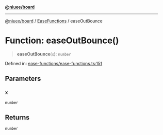 [**@niuee/board**](../../../README.md)

***

[@niuee/board](../../../globals.md) / [EaseFunctions](../README.md) / easeOutBounce

# Function: easeOutBounce()

> **easeOutBounce**(`x`): `number`

Defined in: [ease-functions/ease-functions.ts:151](https://github.com/niuee/board/blob/a0a1179721d4f4b943b6a9bc156753ac9737e502/src/ease-functions/ease-functions.ts#L151)

## Parameters

### x

`number`

## Returns

`number`
